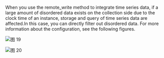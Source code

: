 When you use the remote_write method to integrate time series data, if a large amount of disordered data exists on the collection side due to the clock time of an instance, storage and query of time series data are affected.In this case, you can directly filter out disordered data. For more information about the configuration, see the following figures.

![图 19](/img/src/metrics/29.%E9%85%8D%E7%BD%AE%E6%95%B0%E6%8D%AE%E8%BF%87%E6%BB%A4%E6%9D%A1%E4%BB%B6/4a38086b7348a087b38ddaa48426cb6cdf4fba817881c91a93ff19fc3174216f.png)

![图 20](/img/src/metrics/29.%E9%85%8D%E7%BD%AE%E6%95%B0%E6%8D%AE%E8%BF%87%E6%BB%A4%E6%9D%A1%E4%BB%B6/84a2d6ba5ff6bc06ad4625c759e097f8d8f45884e5249b10f6e0b789ca9b8ce2.png)
